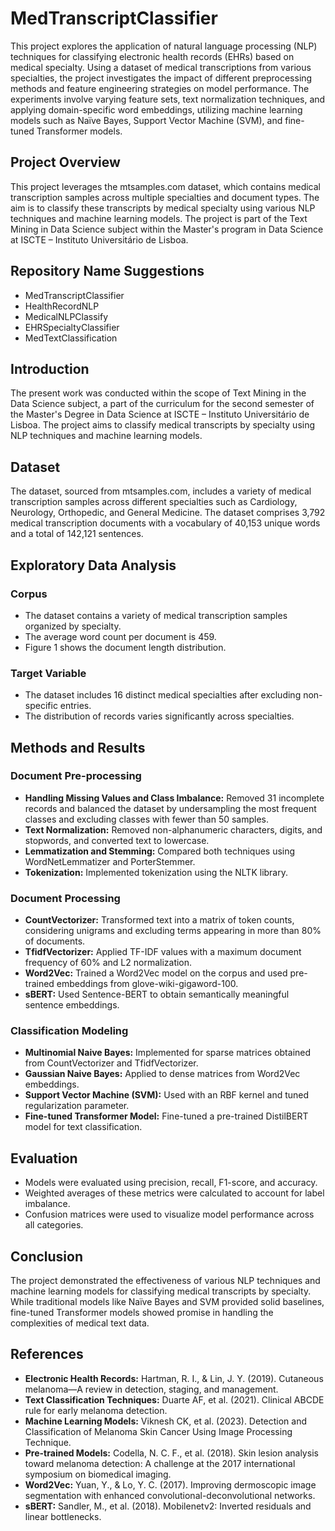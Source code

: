 # MedTranscriptClassifier

This project explores the application of natural language processing (NLP) techniques for classifying electronic health records (EHRs) based on medical specialty. Using a dataset of medical transcriptions from various specialties, the project investigates the impact of different preprocessing methods and feature engineering strategies on model performance. The experiments involve varying feature sets, text normalization techniques, and applying domain-specific word embeddings, utilizing machine learning models such as Naïve Bayes, Support Vector Machine (SVM), and fine-tuned Transformer models.

## Project Overview
This project leverages the mtsamples.com dataset, which contains medical transcription samples across multiple specialties and document types. The aim is to classify these transcripts by medical specialty using various NLP techniques and machine learning models. The project is part of the Text Mining in Data Science subject within the Master's program in Data Science at ISCTE – Instituto Universitário de Lisboa.

## Repository Name Suggestions
- MedTranscriptClassifier
- HealthRecordNLP
- MedicalNLPClassify
- EHRSpecialtyClassifier
- MedTextClassification

## Introduction
The present work was conducted within the scope of Text Mining in the Data Science subject, a part of the curriculum for the second semester of the Master's Degree in Data Science at ISCTE – Instituto Universitário de Lisboa. The project aims to classify medical transcripts by specialty using NLP techniques and machine learning models.

## Dataset
The dataset, sourced from mtsamples.com, includes a variety of medical transcription samples across different specialties such as Cardiology, Neurology, Orthopedic, and General Medicine. The dataset comprises 3,792 medical transcription documents with a vocabulary of 40,153 unique words and a total of 142,121 sentences.

## Exploratory Data Analysis
### Corpus
- The dataset contains a variety of medical transcription samples organized by specialty.
- The average word count per document is 459.
- Figure 1 shows the document length distribution.

### Target Variable
- The dataset includes 16 distinct medical specialties after excluding non-specific entries.
- The distribution of records varies significantly across specialties.

## Methods and Results
### Document Pre-processing
- **Handling Missing Values and Class Imbalance:** Removed 31 incomplete records and balanced the dataset by undersampling the most frequent classes and excluding classes with fewer than 50 samples.
- **Text Normalization:** Removed non-alphanumeric characters, digits, and stopwords, and converted text to lowercase.
- **Lemmatization and Stemming:** Compared both techniques using WordNetLemmatizer and PorterStemmer.
- **Tokenization:** Implemented tokenization using the NLTK library.

### Document Processing
- **CountVectorizer:** Transformed text into a matrix of token counts, considering unigrams and excluding terms appearing in more than 80% of documents.
- **TfidfVectorizer:** Applied TF-IDF values with a maximum document frequency of 60% and L2 normalization.
- **Word2Vec:** Trained a Word2Vec model on the corpus and used pre-trained embeddings from glove-wiki-gigaword-100.
- **sBERT:** Used Sentence-BERT to obtain semantically meaningful sentence embeddings.

### Classification Modeling
- **Multinomial Naive Bayes:** Implemented for sparse matrices obtained from CountVectorizer and TfidfVectorizer.
- **Gaussian Naive Bayes:** Applied to dense matrices from Word2Vec embeddings.
- **Support Vector Machine (SVM):** Used with an RBF kernel and tuned regularization parameter.
- **Fine-tuned Transformer Model:** Fine-tuned a pre-trained DistilBERT model for text classification.

## Evaluation
- Models were evaluated using precision, recall, F1-score, and accuracy.
- Weighted averages of these metrics were calculated to account for label imbalance.
- Confusion matrices were used to visualize model performance across all categories.

## Conclusion
The project demonstrated the effectiveness of various NLP techniques and machine learning models for classifying medical transcripts by specialty. While traditional models like Naïve Bayes and SVM provided solid baselines, fine-tuned Transformer models showed promise in handling the complexities of medical text data.

## References
- **Electronic Health Records:** Hartman, R. I., & Lin, J. Y. (2019). Cutaneous melanoma—A review in detection, staging, and management.
- **Text Classification Techniques:** Duarte AF, et al. (2021). Clinical ABCDE rule for early melanoma detection.
- **Machine Learning Models:** Viknesh CK, et al. (2023). Detection and Classification of Melanoma Skin Cancer Using Image Processing Technique.
- **Pre-trained Models:** Codella, N. C. F., et al. (2018). Skin lesion analysis toward melanoma detection: A challenge at the 2017 international symposium on biomedical imaging.
- **Word2Vec:** Yuan, Y., & Lo, Y. C. (2017). Improving dermoscopic image segmentation with enhanced convolutional-deconvolutional networks.
- **sBERT:** Sandler, M., et al. (2018). Mobilenetv2: Inverted residuals and linear bottlenecks.
